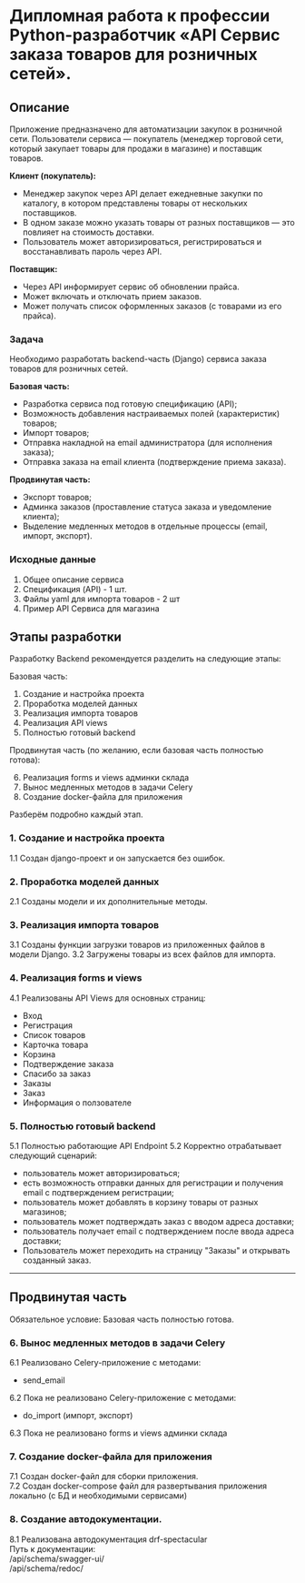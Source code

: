 # Дипломная работа к профессии Python-разработчик «API Сервис заказа товаров для розничных сетей».

## Описание

Приложение предназначено для автоматизации закупок в розничной сети. Пользователи сервиса — покупатель (менеджер торговой сети, который закупает товары для продажи в магазине) и поставщик товаров.

**Клиент (покупатель):**

- Менеджер закупок через API делает ежедневные закупки по каталогу, в котором
  представлены товары от нескольких поставщиков.
- В одном заказе можно указать товары от разных поставщиков — это
  повлияет на стоимость доставки.
- Пользователь может авторизироваться, регистрироваться и восстанавливать пароль через API.
    
**Поставщик:**

- Через API информирует сервис об обновлении прайса.
- Может включать и отключать прием заказов.
- Может получать список оформленных заказов (с товарами из его прайса).


### Задача

Необходимо разработать backend-часть (Django) сервиса заказа товаров для розничных сетей.

**Базовая часть:**
* Разработка сервиса под готовую спецификацию (API);
* Возможность добавления настраиваемых полей (характеристик) товаров;
* Импорт товаров;
* Отправка накладной на email администратора (для исполнения заказа);
* Отправка заказа на email клиента (подтверждение приема заказа).

**Продвинутая часть:**
* Экспорт товаров;
* Админка заказов (проставление статуса заказа и уведомление клиента);
* Выделение медленных методов в отдельные процессы (email, импорт, экспорт).

### Исходные данные
 
1. Общее описание сервиса
1. Спецификация (API) - 1 шт.
1. Файлы yaml для импорта товаров - 2 шт
1. Пример API Сервиса для магазина 

## Этапы разработки

Разработку Backend рекомендуется разделить на следующие этапы:

Базовая часть:
1. Создание и настройка проекта
2. Проработка моделей данных
3. Реализация импорта товаров
4. Реализация API views
5. Полностью готовый backend

Продвинутая часть (по желанию, если базовая часть полностью готова):

6. Реализация forms и views админки склада
7. Вынос медленных методов в задачи Celery
8. Создание docker-файла для приложения



Разберём подробно каждый этап.

### 1. Создание и настройка проекта

1.1 Cоздан django-проект и он запускается без ошибок.

### 2. Проработка моделей данных

2.1 Созданы модели и их дополнительные методы.

### 3. Реализация импорта товаров

3.1 Созданы функции загрузки товаров из приложенных файлов в модели Django.
3.2 Загружены товары из всех файлов для импорта.

### 4. Реализация forms и views

4.1 Реализованы API Views для основных страниц:
   - Вход
   - Регистрация
   - Список товаров
   - Карточка товара
   - Корзина
   - Подтверждение заказа
   - Спасибо за заказ
   - Заказы
   - Заказ
   - Информация о ползователе

### 5. Полностью готовый backend

5.1 Полностью работающие API Endpoint
5.2 Корректно отрабатывает следующий сценарий:
   - пользователь может авторизироваться;
   - есть возможность отправки данных для регистрации и получения email с подтверждением регистрации;
   - пользователь может добавлять в корзину товары от разных магазинов;
   - пользователь может подтверждать заказ с вводом адреса доставки;
   - пользователь получает email с подтверждением после ввода адреса доставки;
   - Пользователь может переходить на страницу "Заказы" и открывать созданный заказ.

---

## Продвинутая часть

Обязательное условие: Базовая часть полностью готова.

### 6. Вынос медленных методов в задачи Celery

6.1 Реализовано Celery-приложение c методами:
   - send_email

6.2 Пока не реализовано Celery-приложение c методами:  
   - do_import (импорт, экспорт)

6.3 Пока не реализовано forms и views админки склада

### 7. Создание docker-файла для приложения  
7.1 Создан docker-файл для сборки приложения.  
7.2 Создан docker-compose файл для развертывания приложения локально (с БД и необходимыми сервисами)

### 8. Создание автодокументации.
8.1 Реализована автодокументация drf-spectacular  
Путь к документации:  
/api/schema/swagger-ui/  
/api/schema/redoc/
